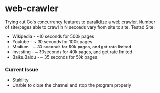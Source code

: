 # web-crawler
Trying out Go's concurrency features to parallelize a web crawler. 
Number of site/pages able to crawl in N seconds vary from site to site.
Tested Site:

 - Wikipedia - ~10 seconds for 500k pages
 - Youtube - ~ 30 seconds for 100k pages
 - Medium - ~ 30 seconds for 50k pages, and get rate limited
 - Investing - ~ 30seconds for 40k pages, and get rate limited
 - Baike.Baidu - ~ 35 seconds for 50k pages

### Current Issue
 - Stability
 - Unable to close the channel and stop the program properly
